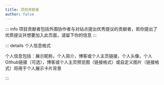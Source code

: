 ```yaml
---
title: 项目贡献者
author: false
---
```

::: info
项目贡献者包括外围协作者与对站点提出优秀提议的贡献者，若你提出了优质提议并想要加入此页面，请留下你的信息
:::

::: details 个人信息格式

个人信息包括：展示昵称，个人简介，博客或个人主页链接，个人头像，个人Github链接（可选），博客或个人主页预览图（链接格式）或自定义图片（链接格式）将用于个人展示卡片背景

:::

<SiteInfo
  name="WaterApple"
  desc="届ける言葉を今は育ててる"
  url="https://waterapple09.com"
	logo="https://waterapple09.com/wp-content/uploads/2023/05/v2-fb221a6bb99ca9f92873e453d62b030d_r.jpg"
	repo="https://github.com/WaterApple09"
preview="https://waterapple09.com/randpic/pc/79.webp"
/>
